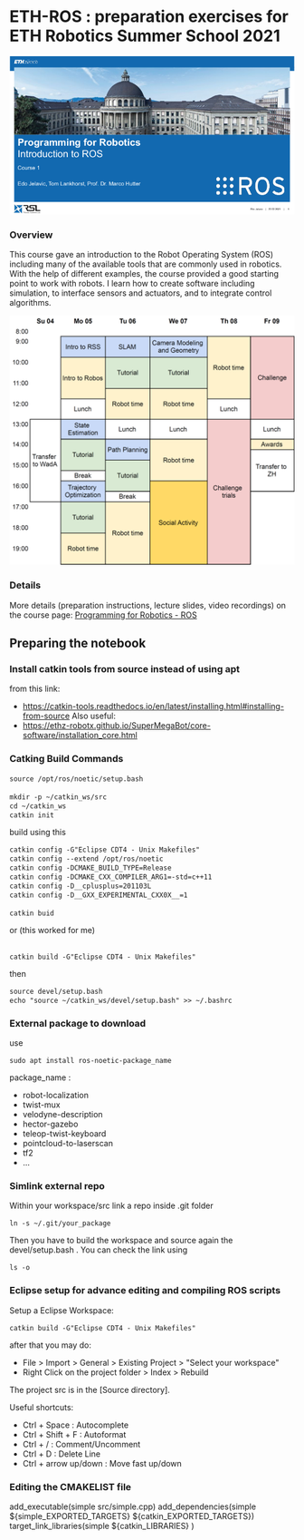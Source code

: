 # ETH-ROS : preparation exercises for ETH Robotics Summer School 2021
<a href="https://robotics-summerschool.ethz.ch/"><img src="./1Lecture/cover.png" width="800"></a>


### Overview
This course gave an introduction to the Robot Operating System (ROS) including many of the available tools that are commonly used in robotics. With the help of different examples, the course provided a good starting point to work with robots. I learn how to create software including simulation, to interface sensors and actuators, and to integrate control algorithms.

<a href="https://robotics-summerschool.ethz.ch/"><img src="./1Lecture/program" width="800"></a>

### Details
More details (preparation instructions, lecture slides, video recordings) on the course page: [Programming for Robotics - ROS](https://rsl.ethz.ch/education-students/lectures/ros.html)

## Preparing the notebook

### Install catkin tools from source instead of using apt
from this link: 
- https://catkin-tools.readthedocs.io/en/latest/installing.html#installing-from-source
Also useful:
- https://ethz-robotx.github.io/SuperMegaBot/core-software/installation_core.html 

### Catking Build Commands 

```
source /opt/ros/noetic/setup.bash

mkdir -p ~/catkin_ws/src
cd ~/catkin_ws
catkin init
```

build using this
```
catkin config -G"Eclipse CDT4 - Unix Makefiles"
catkin config --extend /opt/ros/noetic
catkin config -DCMAKE_BUILD_TYPE=Release
catkin config -DCMAKE_CXX_COMPILER_ARG1=-std=c++11
catkin config -D__cplusplus=201103L
catkin config -D__GXX_EXPERIMENTAL_CXX0X__=1

catkin buid 
```

or (this worked for me)

```

catkin build -G"Eclipse CDT4 - Unix Makefiles"
```

then
```
source devel/setup.bash
echo "source ~/catkin_ws/devel/setup.bash" >> ~/.bashrc
```

### External package to download 
use
```
sudo apt install ros-noetic-package_name
```
package_name :
* robot-localization
* twist-mux
* velodyne-description
* hector-gazebo
* teleop-twist-keyboard
* pointcloud-to-laserscan
* tf2
* ...


### Simlink external repo
Within your workspace/src link a repo inside .git folder
```
ln -s ~/.git/your_package
```
Then you have to build the workspace and source again the devel/setup.bash .
You can check the link using 
```
ls -o
```

### Eclipse setup for advance editing and compiling ROS scripts

Setup a Eclipse Workspace:
```
catkin build -G"Eclipse CDT4 - Unix Makefiles"
```
after that you may do:
- File > Import > General > Existing Project > "Select your workspace"
- Right Click on the project folder > Index > Rebuild

The project src is in the [Source directory].

Useful shortcuts:
* Ctrl + Space         : Autocomplete
* Ctrl + Shift + F     : Autoformat
* Ctrl + /             : Comment/Uncomment
* Ctrl + D             : Delete Line
* Ctrl + arrow up/down : Move fast up/down

### Editing the CMAKELIST file

add_executable(simple src/simple.cpp)
add_dependencies(simple ${simple_EXPORTED_TARGETS} ${catkin_EXPORTED_TARGETS})
target_link_libraries(simple
   ${catkin_LIBRARIES}
 )








